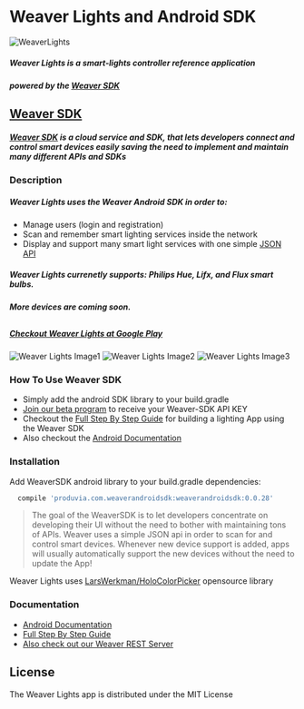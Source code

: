 # Weaver Lights and Android SDK
![WeaverLights](http://www.weavingthings.com/technical_docs/smartlights_walkthrough/images/produvia_man_home.png)
##### Weaver Lights is a smart-lights controller reference application
##### powered by the [Weaver SDK]

## 
## [Weaver SDK]
##### [Weaver SDK] is a cloud service and SDK, that lets developers connect and control smart devices easily saving the need to implement and maintain many different APIs and SDKs
###
### Description
##### Weaver Lights uses the Weaver Android SDK in order to:
  - Manage users (login and registration)
  - Scan and remember smart lighting services inside the network
  - Display and support many smart light services with one simple [JSON API]
   
##### Weaver Lights currenetly supports: Philips Hue, Lifx, and Flux smart bulbs. 
##### More devices are coming soon.
##

##### [Checkout Weaver Lights at Google Play] 
![Weaver Lights Image1](https://lh3.googleusercontent.com/1DOkB1oYLbqPWClV2OjoA6jZ8B9V7S4g1ibXE9MH5LmESOruCtJzwEHeWsuZg5NHkVI7=h310-rw) ![Weaver Lights Image2](https://lh3.googleusercontent.com/KYhRgqH_wiw7n5E7KS_vkXS-5PzrzbkJnMMj7Aqe6yjEusmzgDtq8uPf2n1WMRmK5Jql=h310-rw) ![Weaver Lights Image3](https://lh3.googleusercontent.com/nJanFq_JtE0qI_XiT8y9AAbzZ6Xjh8Mz-Bh1-ILc2q6bauokf_dJ5mdbY7SyZdikZuwa=h310-rw) 

### How To Use Weaver SDK
- Simply add the android SDK library to your build.gradle
- [Join our beta program] to receive your Weaver-SDK API KEY
- Checkout the [Full Step By Step Guide] for building a lighting App using the Weaver SDK
- Also checkout the [Android Documentation]


### Installation

Add WeaverSDK android library to your build.gradle dependencies:

```sh
  compile 'produvia.com.weaverandroidsdk:weaverandroidsdk:0.0.28'
```
> The goal of the WeaverSDK is to let developers concentrate on developing their UI without the need to bother with maintaining tons of APIs.
> Weaver uses a simple JSON api in order to scan for and control smart devices.
> Whenever new device support is added, apps will usually automatically support the new devices without the need to update the App!

Weaver Lights uses [LarsWerkman/HoloColorPicker] opensource library



### Documentation
- [Android Documentation]
- [Full Step By Step Guide]
- [Also check out our Weaver REST Server]


License
----

The Weaver Lights app is distributed under the MIT License



   [Full Step By Step Guide]: <http://www.weavingthings.com/technical_docs/smartlights_walkthrough/>
   [JSON API]: <http://weavingthings.com/weaver-sdk-reference/>
   [Join our beta program]: <https://produvia-net.com/developers>
   [Android Documentation]: <http://weavingthings.com/weaver-sdk-reference/>
   [Weaver SDK]: <http://weavingthings.com>
   [Checkout Weaver Lights at Google Play]: <https://play.google.com/store/apps/details?id=produvia.com.lights&hl=en>
   [LarsWerkman/HoloColorPicker]: <https://github.com/LarsWerkman/HoloColorPicker>
   [Also check out our Weaver REST Server]: <https://github.com/Produvia-Weaver/WeaverRest>
   
